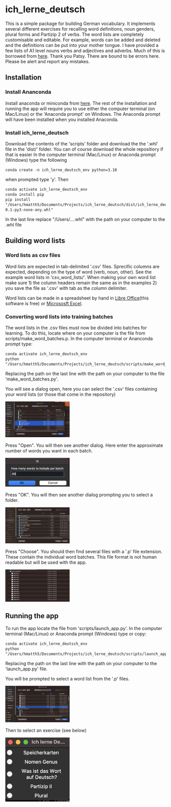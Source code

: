 # ich_lerne_deutsch
This is a simple package for building German vocabulary. It implements several different exercises for recalling word definitions, noun genders, plural forms and Partizip 2 of verbs. 
The word lists are completely customisable and editable. For example, words can be added and deleted and the definitions can be put into your mother tongue. I have provided a few lists of A1 level nouns verbs and adjectives and adverbs. Much of this is borrowed from [here](https://github.com/patsytau/anki_german_a1_vocab). Thank you Patsy. There are bound to be errors here. Please be alert and report any mistakes.  

## Installation
### Install Ananconda
Install anaconda or miniconda from [here](https://www.anaconda.com/). The rest of the installation and running the app will require you to use either the computer terminal (on Mac/Linux) or the 'Anaconda prompt' on Windows. The Anaconda prompt will have been installed when you installed Anaconda.

### Install ich_lerne_deutsch 
Download the contents of the 'scripts' folder and download the the '.whl' file in the 'dist/' folder. You can of course download the whole repositiory if that is easier In the computer terminal (Mac/Linux) or Anaconda prompt (Windows) type the following
```
conda create -n ich_lerne_deutsch_env python=3.10
```
when prompted type 'y'. Then 

```
conda activate ich_lerne_deutsch_env
conda install pip
pip install "/Users/hmatth5/Documents/Projects/ich_lerne_deutsch/dist/ich_lerne_deutsch-0.1-py3-none-any.whl"
```
In the last line replace "/Users/....whl" with the path on your computer to the .whl file

## Building word lists
### Word lists as csv files
Word lists are expected in tab-delimited '.csv' files. Sprecific columns are expected, depending on the type of word (verb, noun, other). See the example word lists in 'csv_word_lists/'. When making your own word list make sure 1) the column headers remain the same as in the examples 2) you save the file as '.csv' with tab as the column delimiter. 

Word lists can be made in a spreadsheet by hand in [Libre Office](https://www.libreoffice.org/)(this software is free) or [Micrososft Excel](https://www.microsoft.com/en-us/microsoft-365/excel).

### Converting word lists into training batches
The word lists in the .csv files must now be divided into batches for learning. To do this, locate where on your computer is the file from scripts/make_word_batches.p. In the computer terminal or Ananconda prompt type:
```
conda activate ich_lerne_deutsch_env
python "/Users/hmatth5/Documents/Projects/ich_lerne_deutsch/scripts/make_word_batches.py"
```
Replacing the path on the last line with the path on your computer to the file 'make_word_batches.py'.

You will see a dialog open, here you can select the '.csv' files containing your word lists (or those that come in the repository)

<img src="img/Make_word_batches/Select_csvs.png" width=40%>

Press "Open". You will then see another dialog. Here enter the approximate number of words you want in each batch. 

<img src="img/Make_word_batches/How_many_words_per_batch.png" width=40%>

Press "OK". You will then see another dialog prompting you to select a folder. 

<img src="img/Make_word_batches/Where to save word batches.png" width=40%>

Press "Choose". You should then find several files with a '.p' file extension. These contain the individual word batches. This file format is not human readable but will be used with the app.

<img src="img/Make_word_batches/word_batch_p_files.png" width=40%>

## Running the app
To run the app locate the file from 'scripts/launch_app.py'. In the computer terminal (Mac/Linux) or Anaconda prompt (Windows) type or copy:
```
conda activate ich_lerne_deutsch_env
python "/Users/hmatth5/Documents/Projects/ich_lerne_deutsch/scripts/launch_app.py"
```
Replacing the path on the last line with the path on your computer to the 'launch_app.py' file.

You will be prompted to select a word list from the '.p' files.

<img src="img/Make_word_batches/Select a word batch.png" width=40%>

Then to select an exercise (see below)

<img src="img/Make_word_batches/Select_an_exercise .png" width=40%>



